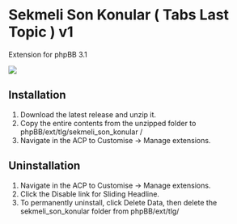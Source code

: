 <h1>Sekmeli Son Konular ( Tabs Last Topic ) v1</h1>

<p>Extension for phpBB 3.1</p>
<p>
<img src="http://i.imgur.com/65456454.png" />
</p>
<h2>Installation</h2>
<ol class="task-list">
  <li> Download the latest release and unzip it.</li>
  <li>Copy the entire contents from the unzipped folder to phpBB/ext/tlg/sekmeli_son_konular
  /</li>
  <li>Navigate in the ACP to Customise -> Manage extensions.</li>
</ol>

<h2>Uninstallation</h2>
<ol class="task-list">
  <li>Navigate in the ACP to Customise -> Manage extensions.</li>
  <li>Click the Disable link for Sliding Headline.</li>
  <li>To permanently uninstall, click Delete Data, then delete the sekmeli_son_konular
  folder from phpBB/ext/tlg/</li>
</ol>
